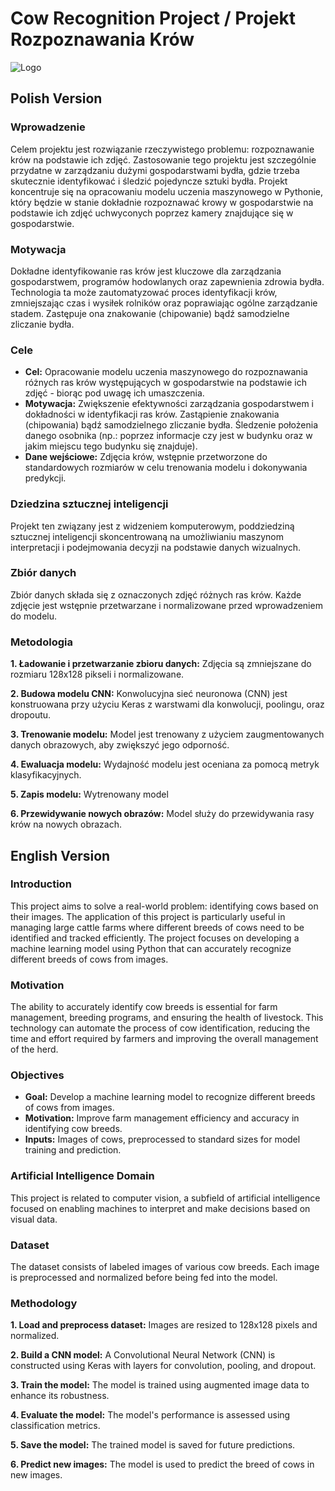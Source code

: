 # Cow Recognition Project / Projekt Rozpoznawania Krów
![Logo](https://th.bing.com/th/id/OIG1.LcAmnQG4R3jxLDWxa2kl?w=1024&h=1024&rs=1&pid=ImgDetMain)

## Polish Version
### Wprowadzenie
Celem projektu jest rozwiązanie rzeczywistego problemu: rozpoznawanie krów na podstawie ich zdjęć. Zastosowanie tego projektu jest szczególnie przydatne w zarządzaniu dużymi gospodarstwami bydła, gdzie trzeba skutecznie identyfikować i śledzić pojedyncze sztuki bydła. Projekt koncentruje się na opracowaniu modelu uczenia maszynowego w Pythonie, który będzie w stanie dokładnie rozpoznawać krowy w gospodarstwie na podstawie ich zdjęć uchwyconych poprzez kamery znajdujące się w gospodarstwie.

### Motywacja
Dokładne identyfikowanie ras krów jest kluczowe dla zarządzania gospodarstwem, programów hodowlanych oraz zapewnienia zdrowia bydła. Technologia ta może zautomatyzować proces identyfikacji krów, zmniejszając czas i wysiłek rolników oraz poprawiając ogólne zarządzanie stadem. Zastępuje ona znakowanie (chipowanie) bądź samodzielne zliczanie bydła.

### Cele
- **Cel:** Opracowanie modelu uczenia maszynowego do rozpoznawania różnych ras krów występujących w gospodarstwie na podstawie ich zdjęć - biorąc pod uwagę ich umaszczenia.
- **Motywacja:** Zwiększenie efektywności zarządzania gospodarstwem i dokładności w identyfikacji ras krów. Zastąpienie znakowania (chipowania) bądź samodzielnego zliczanie bydła. Śledzenie położenia danego osobnika (np.: poprzez informacje czy jest w budynku oraz w jakim miejscu tego budynku się znajduje).
- **Dane wejściowe:** Zdjęcia krów, wstępnie przetworzone do standardowych rozmiarów w celu trenowania modelu i dokonywania predykcji.

### Dziedzina sztucznej inteligencji
Projekt ten związany jest z widzeniem komputerowym, poddziedziną sztucznej inteligencji skoncentrowaną na umożliwianiu maszynom interpretacji i podejmowania decyzji na podstawie danych wizualnych.

### Zbiór danych
Zbiór danych składa się z oznaczonych zdjęć różnych ras krów. Każde zdjęcie jest wstępnie przetwarzane i normalizowane przed wprowadzeniem do modelu.

### Metodologia
**1. Ładowanie i przetwarzanie zbioru danych:** Zdjęcia są zmniejszane do rozmiaru 128x128 pikseli i normalizowane.

**2. Budowa modelu CNN:** Konwolucyjna sieć neuronowa (CNN) jest konstruowana przy użyciu Keras z warstwami dla konwolucji, poolingu, oraz dropoutu.

**3. Trenowanie modelu:** Model jest trenowany z użyciem zaugmentowanych danych obrazowych, aby zwiększyć jego odporność.

**4. Ewaluacja modelu:** Wydajność modelu jest oceniana za pomocą metryk klasyfikacyjnych.

**5. Zapis modelu:** Wytrenowany model

**6. Przewidywanie nowych obrazów:** Model służy do przewidywania rasy krów na nowych obrazach.

## English Version
### Introduction
This project aims to solve a real-world problem: identifying cows based on their images. The application of this project is particularly useful in managing large cattle farms where different breeds of cows need to be identified and tracked efficiently. The project focuses on developing a machine learning model using Python that can accurately recognize different breeds of cows from images.

### Motivation
The ability to accurately identify cow breeds is essential for farm management, breeding programs, and ensuring the health of livestock. This technology can automate the process of cow identification, reducing the time and effort required by farmers and improving the overall management of the herd.

### Objectives
- **Goal:** Develop a machine learning model to recognize different breeds of cows from images.
- **Motivation:** Improve farm management efficiency and accuracy in identifying cow breeds.
- **Inputs:** Images of cows, preprocessed to standard sizes for model training and prediction.

### Artificial Intelligence Domain
This project is related to computer vision, a subfield of artificial intelligence focused on enabling machines to interpret and make decisions based on visual data.

### Dataset
The dataset consists of labeled images of various cow breeds. Each image is preprocessed and normalized before being fed into the model.

### Methodology
**1. Load and preprocess dataset:** Images are resized to 128x128 pixels and normalized.

**2. Build a CNN model:** A Convolutional Neural Network (CNN) is constructed using Keras with layers for convolution, pooling, and dropout.

**3. Train the model:** The model is trained using augmented image data to enhance its robustness.

**4. Evaluate the model:** The model's performance is assessed using classification metrics.

**5. Save the model:** The trained model is saved for future predictions.

**6. Predict new images:** The model is used to predict the breed of cows in new images.
